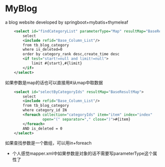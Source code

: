 # MyBlog
a blog website developed by springboot+mybatis+thymeleaf
```xml
    <select id="findCategoryList" parameterType="Map" resultMap="BaseResultMap">
        select
        <include refid="Base_Column_List"/>
        from tb_blog_category
        where is_deleted=0
        order by category_rank desc,create_time desc
        <if test="start!=null and limit!=null">
            limit #{start},#{limit}
        </if>
    </select>
```
如果参数是map的话也可以直接用#从map中取数据
```xml
    <select id="selectByCategoryIds" resultMap="BaseResultMap">
        select
        <include refid="Base_Column_List"/>
        from tb_blog_category
        where category_id IN
        <foreach collection="categoryIds" item="item" index="index"
                 open="(" separator="," close=")">#{item}
        </foreach>
        AND is_deleted = 0
    </select>

```
如果查找参数是一个数组，可以用in+foreach
- 个人感觉mapper.xml中如果参数是对象的话不需要写parameterType这个属性了